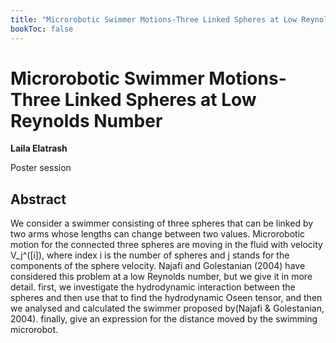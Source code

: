 ```yaml
---
title: "Microrobotic Swimmer Motions-Three Linked Spheres at Low Reynolds Number"
bookToc: false
---
```


# Microrobotic Swimmer Motions-Three Linked Spheres at Low Reynolds Number

**Laila Elatrash**

Poster session



## Abstract

We consider a swimmer consisting of three spheres that can be linked by two arms whose lengths can change between two values.  Microrobotic motion for the connected three spheres are moving in the fluid with velocity V_j^([i]), where index i is the number of spheres and j stands for the components of the sphere velocity. Najafi and Golestanian (2004) have considered this problem at a low Reynolds number, but we give it in more detail.  first, we investigate the hydrodynamic interaction between the spheres and then use that to find the hydrodynamic Oseen tensor, and then we analysed and calculated the swimmer proposed by(Najafi & Golestanian, 2004).  finally, give an expression for the distance moved by the swimming microrobot.     




